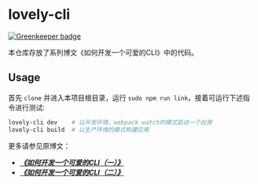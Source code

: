 # lovely-cli

[![Greenkeeper badge](https://badges.greenkeeper.io/ulivz/lovely-cli.svg)](https://greenkeeper.io/)

本仓库存放了系列博文《如何开发一个可爱的CLI》中的代码。

## Usage

首先 `clone` 并进入本项目根目录，运行 `sudo npm run link`，接着可运行下述指令进行测试:

```bash
lovely-cli dev    # 以开发环境，webpack watch的模式启动一个应用
lovely-cli build  # 以生产环境的模式构建应用
```

更多请参见原博文：

- [**_《如何开发一个可爱的CLI（一）》_**](https://zhuanlan.zhihu.com/p/34520943)
- [**_《如何开发一个可爱的CLI（二）》_**](https://zhuanlan.zhihu.com/p/35013393)